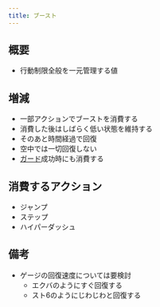 ```yaml
---
title: ブースト
---
```


## 概要
* 行動制限全般を一元管理する値

## 増減
* 一部アクションでブーストを消費する
* 消費した後はしばらく低い状態を維持する
* そのあと時間経過で回復
* 空中では一切回復しない
* [ガード](./0152_autoguard.md)成功時にも消費する

## 消費するアクション
* ジャンプ
* ステップ
* ハイパーダッシュ

## 備考
* ゲージの回復速度については要検討
    * エクバのようにすぐ回復する
    * スト6のようにじわじわと回復する
